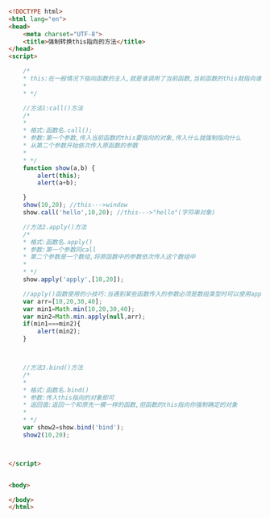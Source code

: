 
<BlogInfo title="102.强制转换this指向的方法" author="白日梦想猿" pv=0 read_times=0 pre_cost_time=0分53秒 category="js学习" tag_list="['js学习']" create_time="2021.01.11 14:31:54" update_time="2021.01.11 14:57:36" />

```html
<!DOCTYPE html>
<html lang="en">
<head>
    <meta charset="UTF-8">
    <title>强制转换this指向的方法</title>
</head>
<script>

    /*
    * this:在一般情况下指向函数的主人,就是谁调用了当前函数,当前函数的this就指向谁
    *
    * */

    //方法1:call()方法
    /*
    *
    * 格式:函数名.call();
    * 参数:第一个参数,传入当前函数的this要指向的对象,传入什么就强制指向什么
    * 从第二个参数开始依次传入原函数的参数
    *
    * */
    function show(a,b) {
        alert(this);
        alert(a+b);

    }
    show(10,20); //this--->window
    show.call('hello',10,20); //this--->"hello"(字符串对象)

    //方法2.apply()方法
    /*
    * 格式:函数名.apply()
    * 参数:第一个参数同call
    * 第二个参数是一个数组,将原函数中的参数依次传入这个数组中
    *
    * */
    show.apply('apply',[10,20]);

    //apply()函数使用的小技巧:当遇到某些函数传入的参数必须是数组类型时可以使用apply()方法
    var arr=[10,20,30,40];
    var min1=Math.min(10,20,30,40);
    var min2=Math.min.apply(null,arr);
    if(min1===min2){
        alert(min2);
    }



    //方法3.bind()方法
    /*
    *
    * 格式:函数名.bind()
    * 参数:传入this指向的对象即可
    * 返回值:返回一个和原先一模一样的函数,但函数的this指向你强制确定的对象
    *
    * */
    var show2=show.bind('bind');
    show2(10,20);



</script>


<body>

</body>
</html>
```
